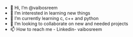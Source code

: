 - 👋 Hi, I’m @vaibosreem
- 👀 I’m interested in learning new things
- 🌱 I’m currently learning c, c++ and python
- 💞️ I’m looking to collaborate on new and needed projects
- 📫 How to reach me - Linkedin- vaibosreem



<!---
vaibosreem/vaibosreem is a ✨ special ✨ repository because its `README.md` (this file) appears on your GitHub profile.
You can click the Preview link to take a look at your changes.
--->
